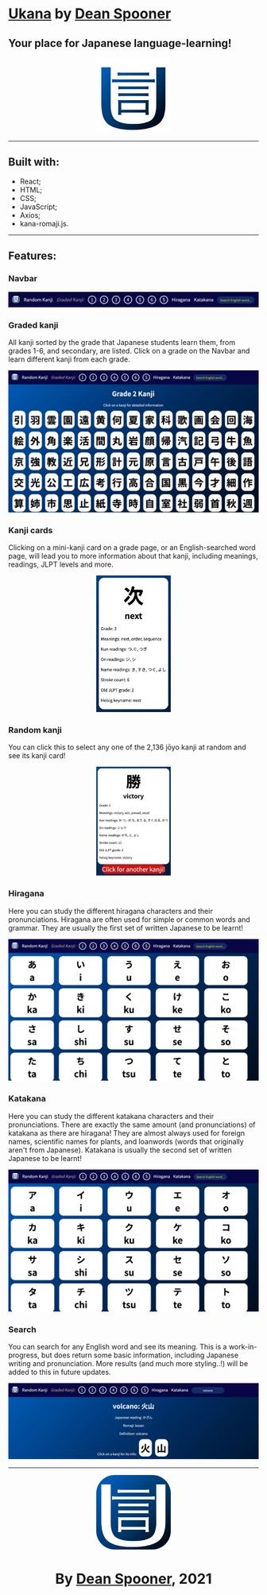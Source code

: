 # [Ukana](https://deanspooner.github.io/ukana/) by [Dean Spooner](https://github.com/DeanSpooner)

## Your place for Japanese language-learning!

<div align="center">
<img src="./src/images/ukana-logo2.png" width="150px">
</div>

---

## Built with:

- React;
- HTML;
- CSS;
- JavaScript;
- Axios;
- kana-romaji.js.

---

## Features:

### Navbar

<div align="center">
<img src="./src/images/readme/Navbar.png">
</div>

### Graded kanji

All kanji sorted by the grade that Japanese students learn them, from grades 1-6, and secondary, are listed. Click on a grade on the Navbar and learn different kanji from each grade.

<div align="center">
<img src="./src/images/readme/Graded.png">
</div>

### Kanji cards

Clicking on a mini-kanji card on a grade page, or an English-searched word page, will lead you to more information about that kanji, including meanings, readings, JLPT levels and more.

<div align="center">
<img src="./src/images/readme/KanjiCard.png" width="150px">
</div>

### Random kanji

You can click this to select any one of the 2,136 jōyo kanji at random and see its kanji card!

<div align="center">
<img src="./src/images/readme/RandomKanji.png" width="150px">
</div>

### Hiragana

Here you can study the different hiragana characters and their pronunciations. Hiragana are often used for simple or common words and grammar. They are usually the first set of written Japanese to be learnt!

<div align="center">
<img src="./src/images/readme/Hiragana.png">
</div>

### Katakana

Here you can study the different katakana characters and their pronunciations. There are exactly the same amount (and pronunciations) of katakana as there are hiragana! They are almost always used for foreign names, scientific names for plants, and loanwords (words that originally aren't from Japanese). Katakana is usually the second set of written Japanese to be learnt!

<div align="center">
<img src="./src/images/readme/Katakana.png">
</div>

### Search

You can search for any English word and see its meaning. This is a work-in-progress, but does return some basic information, including Japanese writing and pronunciation. More results (and much more styling..!) will be added to this in future updates.

<div align="center">
<img src="./src/images/readme/Searched.png">
</div>

---

<div align="center">
<img src="./src/images/readme/ukana-logo.png" width="150px">

# By [Dean Spooner](https://github.com/DeanSpooner), 2021

</div>
